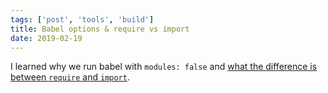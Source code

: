 ```yaml
---
tags: ['post', 'tools', 'build']
title: Babel options & require vs import
date: 2019-02-19
---
```


I learned why we run babel with `modules: false` and [what the difference is between `require` and `import`](https://insights.untapt.com/webpack-import-require-and-you-3fd7f5ea93c0).